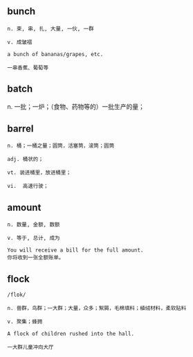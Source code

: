 ## bunch
```
n. 束, 串, 扎, 大量, 一伙, 一群

v. 成皱褶

a bunch of bananas/grapes, etc.

一串香蕉、葡萄等
```

## batch
n. 一批；一炉；（食物、药物等的）一批生产的量；


## barrel
```
n. 桶；一桶之量；圆筒，活塞筒，滚筒；圆筒

adj. 桶状的；

vt. 装进桶里，放进桶里；

vi.  高速行驶；
```

## amount
```
n. 数量, 金额, 数额

v. 等于, 总计, 成为

You will receive a bill for the full amount.
你将收到一张全额账单。
```

## flock
```
/flɒk/

n. 兽群，鸟群；一大群；大量，众多；絮屑，毛棉填料；植绒材料，柔软贴料

v. 聚集；蜂拥

A flock of children rushed into the hall.

一大群儿童冲向大厅
```